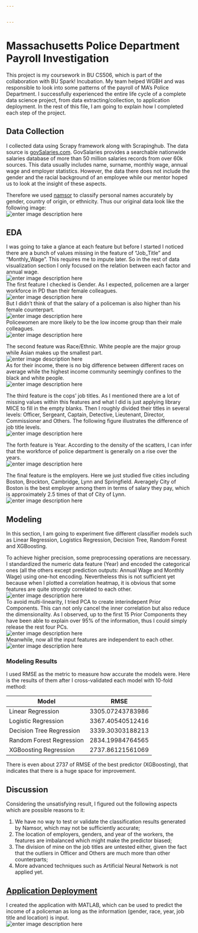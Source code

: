 ```yaml
---


---
```


<h1 id="massachusetts-police-department-payroll-investigation">Massachusetts Police Department Payroll Investigation</h1>
<p>This project is my coursework in BU CS506, which is part of the collaboration with BU Spark! Incubation. My team helped WGBH and was responsible to look into some patterns of the payroll of MA’s Police Department. I successfully experienced the entire life cycle of a complete data science project, from data extracting/collection, to application deployment. In the rest of this file, I am going to explain how I completed each step of the project.</p>
<h2 id="data-collection">Data Collection</h2>
<p>I collected data using Scrapy framework along with Scrapinghub. The data source is <a href="https://govsalaries.com/">govSalaries.com</a>. GovSalaries provides a searchable nationwide salaries database of more than 50 million salaries records from over 60k sources. This data usually includes name, surname, monthly wage, annual wage and employer statistics. However, the data there does not include the gender and the racial background of an employee while our mentor hoped us to look at the insight of these aspects.</p>
<p>Therefore we used <a href="https://www.namsor.com/">namsor</a> to classify personal names accurately by gender, country of origin, or ethnicity. Thus our original data look like the following image:<br>
<img src="https://github.com/MemphisMeng/MPD-Payroll/blob/master/images/dataframe.png" alt="enter image description here"></p>
<h2 id="eda">EDA</h2>
<p>I was going to take a glance at each feature but before I started I noticed there are a bunch of values missing in the feature of “Job_Title” and “Monthly_Wage”. This requires me to impute later. So in the rest of data visualization section I only focused on the relation between each factor and annual wage.<br>
<img src="https://github.com/MemphisMeng/MPD-Payroll/blob/master/images/missingValue.png" alt="enter image description here"><br>
The first feature I checked is Gender. As I expected, policemen are a larger workforce in PD than their female colleagues.<br>
<img src="https://github.com/MemphisMeng/MPD-Payroll/blob/master/images/gender.png" alt="enter image description here"><br>
But I didn’t think of that the salary of a policeman is also higher than his female counterpart.<br>
<img src="https://github.com/MemphisMeng/MPD-Payroll/blob/master/images/genderSalary.png" alt="enter image description here"><br>
Policewomen are more likely to be the low income group than their male colleagues.<br>
<img src="https://github.com/MemphisMeng/MPD-Payroll/blob/master/images/genderSalaryDistribution.png" alt="enter image description here"></p>
<p>The second feature was Race/Ethnic. White people are the major group while Asian makes up the smallest part.<br>
<img src="https://github.com/MemphisMeng/MPD-Payroll/blob/master/images/Race.png" alt="enter image description here"><br>
As for their income, there is no big difference between different races on average while the highest income community seemingly confines to the black and white people.<br>
<img src="https://github.com/MemphisMeng/MPD-Payroll/blob/master/images/RaceSalary.png" alt="enter image description here"></p>
<p>The third feature is the cops’ job titles. As I mentioned there are a lot of missing values within this features and what I did is just applying library MICE to fill in the empty blanks. Then I roughly divided their titles in several levels: Officer, Sergeant, Captain, Detective, Lieutenant, Director, Commissioner and Others. The following figure illustrates the difference of job title levels.<br>
<img src="https://github.com/MemphisMeng/MPD-Payroll/blob/master/images/jobTitle.png" alt="enter image description here"></p>
<p>The forth feature is Year. According to the density of the scatters, I can infer that the workforce of police department is generally on a rise over the years.<br>
<img src="https://github.com/MemphisMeng/MPD-Payroll/blob/master/images/year.png" alt="enter image description here"></p>
<p>The final feature is the employers. Here we just studied five cities including Boston, Brockton, Cambridge, Lynn and Springfield. Averagely City of Boston is the best employer among them in terms of salary they pay, which is approximately 2.5 times of that of City of Lynn.<br>
<img src="https://github.com/MemphisMeng/MPD-Payroll/blob/master/images/location.png" alt="enter image description here"></p>
<h2 id="modeling">Modeling</h2>
<p>In this section, I am going to experiment five different classifier models such as Linear Regression, Logistics Regression, Decision Tree, Random Forest and XGBoosting.</p>
<p>To achieve higher precision, some preprocessing operations are necessary. I standardized the numeric data feature (Year) and encoded the categorical ones (all the others except prediction outputs: Annual Wage and Monthly Wage) using one-hot encoding. Nevertheless this is not sufficient yet because when I plotted a correlation heatmap, it is obvious that some features are quite strongly correlated to each other.<br>
<img src="https://github.com/MemphisMeng/MPD-Payroll/blob/master/images/originalHeatmap.png" alt="enter image description here"><br>
To avoid multi-linearity, I tried PCA to create interindepent Prior Components. This can not only cancel the inner correlation but also reduce the dimensionality. As I observed, up to the first 15 Prior Components they have been able to explain over 95% of the information, thus I could simply release the rest four PCs.<br>
<img src="https://github.com/MemphisMeng/MPD-Payroll/blob/master/images/cumulative.png" alt="enter image description here"><br>
Meanwhile, now all the input features are independent to each other.<br>
<img src="https://github.com/MemphisMeng/MPD-Payroll/blob/master/images/PCAHeatmap.png" alt="enter image description here"></p>
<h3 id="modeling-results">Modeling Results</h3>
<p>I used RMSE as the metric to measure how accurate the models were. Here is the results of them after I cross-validated each model with 10-fold method:</p>

<table>
<thead>
<tr>
<th>Model</th>
<th>RMSE</th>
</tr>
</thead>
<tbody>
<tr>
<td>Linear Regression</td>
<td>3305.07243783986</td>
</tr>
<tr>
<td>Logistic Regression</td>
<td>3367.40540512416</td>
</tr>
<tr>
<td>Decision Tree Regression</td>
<td>3339.30303188213</td>
</tr>
<tr>
<td>Random Forest Regression</td>
<td>2834.19984764565</td>
</tr>
<tr>
<td>XGBoosting Regression</td>
<td>2737.86121561069</td>
</tr>
</tbody>
</table><p>There is even about 2737 of RMSE of the best predictor (XGBoosting), that indicates that there is a huge space for improvement.</p>
<h2 id="discussion">Discussion</h2>
<p>Considering the unsatisfying result, I figured out the following aspects which are possible reasons to it:</p>
<ol>
<li>We have no way to test or validate the classification results generated by Namsor, which may not be sufficiently accurate;</li>
<li>The location of employers, genders, and year of the workers, the features are imbalanced which might make the predictor biased;</li>
<li>The division of mine on the job titles are untested either, given the fact that the outliers in Officer and Others are much more than other counterparts;</li>
<li>More advanced techniques such as Artificial Neural Network is not applied yet.</li>
</ol>
<h2 id="application-deployment"><a href="https://memphis-meng.shinyapps.io/r_app/">Application Deployment</a></h2>
<p>I created the application with MATLAB, which can be used to predict the income of a policeman as long as the information (gender, race, year, job title and location) is input.<br>
<img src="https://github.com/MemphisMeng/MPD-Payroll/blob/master/images/webApps.png" alt="enter image description here"></p>

